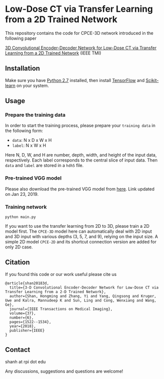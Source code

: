 # Low-Dose CT via Transfer Learning from a 2D Trained Network

This repository contains the code for CPCE-3D network introduced in the following paper

[3D Convolutional Encoder-Decoder Network for Low-Dose CT via Transfer Learning from a 2D Trained Network](https://doi.org/10.1109/TMI.2018.2832217) (IEEE TMI)

## Installation
Make sure you have [Python 2.7](https://www.python.org/) installed, then install [TensorFlow](https://www.tensorflow.org/install/) and [Scikit-learn](http://scikit-learn.org/) on your system.

## Usage

### Prepare the training data

In order to start the training process, please prepare your ``training data`` in the following form:

* ``data``: N x D x W x H
* ``label``: N x W x H 

Here N, D, W, and H are number, depth, width, and height of the input data, respectively. Each label corresponds to the central slice of input data. Then ``data`` and ``label`` are stored in a ``hdh5`` file.

### Pre-trained VGG model

Please also download the pre-trained VGG model from [here](https://drive.google.com/open?id=1mfYjG2uBAhRtEhFKh1TVirTIzAaRgL18). Link updated on Jan 23, 2019.

### Training network
```
python main.py
``` 

If you want to use the transfer learning from 2D to 3D, please train a 2D model first. The ``CPCE-3D`` model here can automatically deal with 2D input and 3D input with various depths (3, 5, 7, and 9), relying on the input size. A simple 2D model ``CPCE-2D`` and its shortcut connection version are added for only 2D case. 

## Citation

If you found this code or our work useful please cite us

```
@article{shan20183d,
  title={3-D Convolutional Encoder-Decoder Network for Low-Dose CT via Transfer Learning from a 2-D Trained Network},
  author={Shan, Hongming and Zhang, Yi and Yang, Qingsong and Kruger, Uwe and Kalra, Mannudeep K and Sun, Ling and Cong, Wenxiang and Wang, Ge},
  journal={IEEE Transactions on Medical Imaging},
  volume={37},
  number={6},
  pages={1522--1534},
  year={2018},
  publisher={IEEE}
}
```

## Contact

shanh at rpi dot edu

Any discussions, suggestions and questions are welcome!



